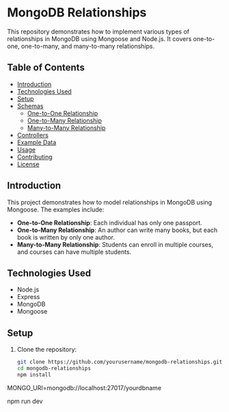 
# MongoDB Relationships

This repository demonstrates how to implement various types of relationships in MongoDB using Mongoose and Node.js. It covers one-to-one, one-to-many, and many-to-many relationships.

## Table of Contents

- [Introduction](#introduction)
- [Technologies Used](#technologies-used)
- [Setup](#setup)
- [Schemas](#schemas)
  - [One-to-One Relationship](#one-to-one-relationship)
  - [One-to-Many Relationship](#one-to-many-relationship)
  - [Many-to-Many Relationship](#many-to-many-relationship)
- [Controllers](#controllers)
- [Example Data](#example-data)
- [Usage](#usage)
- [Contributing](#contributing)
- [License](#license)

## Introduction

This project demonstrates how to model relationships in MongoDB using Mongoose. The examples include:

- **One-to-One Relationship**: Each individual has only one passport.
- **One-to-Many Relationship**: An author can write many books, but each book is written by only one author.
- **Many-to-Many Relationship**: Students can enroll in multiple courses, and courses can have multiple students.

## Technologies Used

- Node.js
- Express
- MongoDB
- Mongoose

## Setup

1. Clone the repository:
   ```bash
   git clone https://github.com/yourusername/mongodb-relationships.git
   cd mongodb-relationships
   npm install
  MONGO_URI=mongodb://localhost:27017/yourdbname
  
  npm run dev
